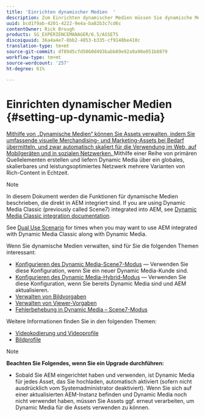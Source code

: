 ```yaml
---
title: 'Einrichten dynamischer Medien  '
description: Zum Einrichten dynamischer Medien müssen Sie dynamische Medien konfigurieren und Bild- sowie Viewer-Vorgaben verwalten.
uuid: bcd1f9ab-4201-4222-9e4a-ba82b3c7cd6c
contentOwner: Rick Brough
products: SG_EXPERIENCEMANAGER/6.5/ASSETS
discoiquuid: 36a4a4e7-8bb2-4853-b335-cf9148be410c
translation-type: tm+mt
source-git-commit: df89d5cfd5060d493babb89e92a9a98e851b8879
workflow-type: tm+mt
source-wordcount: '257'
ht-degree: 61%

---
```



# Einrichten dynamischer Medien   {#setting-up-dynamic-media}

[Mithilfe von „Dynamische Medien“ können Sie Assets verwalten, indem Sie umfassende visuelle Merchandising- und Marketing-Assets bei Bedarf übermitteln, und zwar automatisch skaliert für die Verwendung im Web, auf Mobilgeräten und in sozialen Netzwerken. ](https://www.adobe.com/de/solutions/web-experience-management/dynamic-media.html) Mithilfe einer Reihe von primären Quellelementen erstellen und liefern Dynamic Media über ein globales, skalierbares und leistungsoptimiertes Netzwerk mehrere Varianten von Rich-Content in Echtzeit.

>[!NOTE]
>
>In diesem Dokument werden die Funktionen für dynamische Medien beschrieben, die direkt in AEM integriert sind. If you are using Dynamic Media Classic (previously called Scene7) integrated into AEM, see [Dynamic Media Classic integration documentation](/help/sites-administering/scene7.md).
>
>See [Dual Use Scenario](/help/sites-administering/scene7.md#dual-use-scenario) for times when you may want to use AEM integrated with Dynamic Media Classic along with Dynamic Media.

Wenn Sie dynamische Medien verwalten, sind für Sie die folgenden Themen interessant:

* [Konfigurieren des Dynamic Media-Scene7-Modus](config-dms7.md) — Verwenden Sie diese Konfiguration, wenn Sie ein neuer Dynamic Media-Kunde sind.
* [Konfigurieren des Dynamic Media-Hybrid-Modus](config-dynamic.md) — Verwenden Sie diese Konfiguration, wenn Sie bereits Dynamic Media sind und AEM aktualisieren.
* [Verwalten von Bildvorgaben  ](managing-image-presets.md)
* [Verwalten von Viewer-Vorgaben](managing-viewer-presets.md)
* [Fehlerbehebung in Dynamic Media – Scene7-Modus](troubleshoot-dms7.md)

Weitere Informationen finden Sie in den folgenden Themen:

* [Videokodierung und Videoprofile](video-profiles.md)
* [Bildprofile](image-profiles.md)

>[!NOTE]
>
>**Beachten Sie Folgendes, wenn Sie ein Upgrade durchführen:**
>
>* Sobald Sie AEM eingerichtet haben und verwenden, ist Dynamic Media für jedes Asset, das Sie hochladen, automatisch aktiviert (sofern nicht ausdrücklich vom Systemadministrator deaktiviert). Wenn Sie sich auf einer aktualisierten AEM-Instanz befinden und Dynamic Media noch nicht verwendet haben, müssen Sie Assets ggf. erneut verarbeiten, um Dynamic Media für die Assets verwenden zu können.